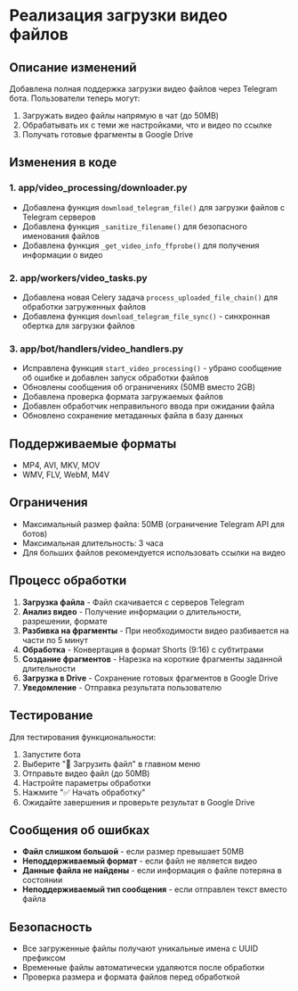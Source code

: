 # Реализация загрузки видео файлов

## Описание изменений

Добавлена полная поддержка загрузки видео файлов через Telegram бота. Пользователи теперь могут:

1. Загружать видео файлы напрямую в чат (до 50MB)
2. Обрабатывать их с теми же настройками, что и видео по ссылке
3. Получать готовые фрагменты в Google Drive

## Изменения в коде

### 1. app/video_processing/downloader.py
- Добавлена функция `download_telegram_file()` для загрузки файлов с Telegram серверов
- Добавлена функция `_sanitize_filename()` для безопасного именования файлов
- Добавлена функция `_get_video_info_ffprobe()` для получения информации о видео

### 2. app/workers/video_tasks.py
- Добавлена новая Celery задача `process_uploaded_file_chain()` для обработки загруженных файлов
- Добавлена функция `download_telegram_file_sync()` - синхронная обертка для загрузки файлов

### 3. app/bot/handlers/video_handlers.py
- Исправлена функция `start_video_processing()` - убрано сообщение об ошибке и добавлен запуск обработки файлов
- Обновлены сообщения об ограничениях (50MB вместо 2GB)
- Добавлена проверка формата загружаемых файлов
- Добавлен обработчик неправильного ввода при ожидании файла
- Обновлено сохранение метаданных файла в базу данных

## Поддерживаемые форматы

- MP4, AVI, MKV, MOV
- WMV, FLV, WebM, M4V

## Ограничения

- Максимальный размер файла: 50MB (ограничение Telegram API для ботов)
- Максимальная длительность: 3 часа
- Для больших файлов рекомендуется использовать ссылки на видео

## Процесс обработки

1. **Загрузка файла** - Файл скачивается с серверов Telegram
2. **Анализ видео** - Получение информации о длительности, разрешении, формате
3. **Разбивка на фрагменты** - При необходимости видео разбивается на части по 5 минут
4. **Обработка** - Конвертация в формат Shorts (9:16) с субтитрами
5. **Создание фрагментов** - Нарезка на короткие фрагменты заданной длительности
6. **Загрузка в Drive** - Сохранение готовых фрагментов в Google Drive
7. **Уведомление** - Отправка результата пользователю

## Тестирование

Для тестирования функциональности:

1. Запустите бота
2. Выберите "📁 Загрузить файл" в главном меню
3. Отправьте видео файл (до 50MB)
4. Настройте параметры обработки
5. Нажмите "✅ Начать обработку"
6. Ожидайте завершения и проверьте результат в Google Drive

## Сообщения об ошибках

- **Файл слишком большой** - если размер превышает 50MB
- **Неподдерживаемый формат** - если файл не является видео
- **Данные файла не найдены** - если информация о файле потеряна в состоянии
- **Неподдерживаемый тип сообщения** - если отправлен текст вместо файла

## Безопасность

- Все загруженные файлы получают уникальные имена с UUID префиксом
- Временные файлы автоматически удаляются после обработки
- Проверка размера и формата файлов перед обработкой 
